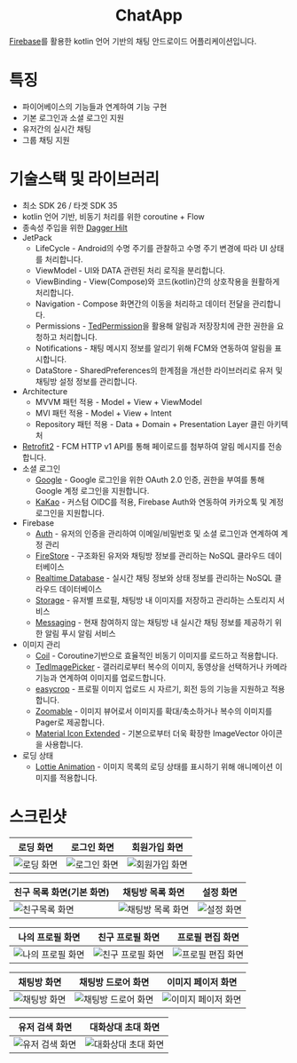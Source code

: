 # <div align=center>ChatApp</div>
[Firebase](https://firebase.google.com/)를 활용한 kotlin 언어 기반의 채팅 안드로이드 어플리케이션입니다.

# 특징
* 파이어베이스의 기능들과 연계하여 기능 구현
* 기본 로그인과 소셜 로그인 지원
* 유저간의 실시간 채팅
* 그룹 채팅 지원

# 기술스택 및 라이브러리
* 최소 SDK 26 / 타겟 SDK 35
* kotlin 언어 기반, 비동기 처리를 위한 coroutine + Flow
* 종속성 주입을 위한 [Dagger Hilt](https://dagger.dev/hilt/)
* JetPack
    * LifeCycle - Android의 수명 주기를 관찰하고 수명 주기 변경에 따라 UI 상태를 처리합니다.
    * ViewModel - UI와 DATA 관련된 처리 로직을 분리합니다.
    * ViewBinding - View(Compose)와 코드(kotlin)간의 상호작용을 원활하게 처리합니다.
    * Navigation - Compose 화면간의 이동을 처리하고 데이터 전달을 관리합니다.
    * Permissions - [TedPermission](https://github.com/ParkSangGwon/TedPermission)을 활용해 알림과 저장장치에 관한 권한을 요청하고 처리합니다.
    * Notifications - 채팅 메시지 정보를 알리기 위해 FCM와 연동하여 알림을 표시합니다.
    * DataStore - SharedPreferences의 한계점을 개선한 라이브러리로 유저 및 채팅방 설정 정보를 관리합니다.
* Architecture
    * MVVM 패턴 적용 - Model + View + ViewModel
    * MVI 패턴 적용 - Model + View + Intent
    * Repository 패턴 적용 - Data + Domain + Presentation Layer 클린 아키텍처
* [Retrofit2](https://github.com/square/retrofit) - FCM HTTP v1 API를 통해 페이로드를 첨부하여 알림 메시지를 전송합니다.
* 소셜 로그인
    * [Google](https://github.com/googleapis/google-auth-library-java) - Google 로그인을 위한 OAuth 2.0 인증, 권한을 부여를 통해 Google 계정 로그인을 지원합니다.
    * [KaKao](https://developers.kakao.com/docs/latest/ko/kakaologin/common) - 커스텀 OIDC를 적용, Firebase Auth와 연동하여 카카오톡 및 계정 로그인을 지원합니다. 
* Firebase
    * [Auth](https://firebase.google.com/docs/auth?hl=ko) - 유저의 인증을 관리하여 이메일/비밀번호 및 소셜 로그인과 연계하여 계정 관리
    * [FireStore](https://firebase.google.com/docs/firestore?hl=ko) - 구조화된 유저와 채팅방 정보를 관리하는 NoSQL 클라우드 데이터베이스
    * [Realtime Database](https://firebase.google.com/docs/database/android/start?hl=ko) - 실시간 채팅 정보와 상태 정보를 관리하는 NoSQL 클라우드 데이터베이스
    * [Storage](https://firebase.google.com/docs/storage/android/start?hl=ko) - 유저별 프로필, 채팅방 내 이미지를 저장하고 관리하는 스토리지 서비스
    * [Messaging](https://firebase.google.com/docs/cloud-messaging/android/client?hl=ko) - 현재 참여하지 않는 채팅방 내 실시간 채팅 정보를 제공하기 위한 알림 푸시 알림 서비스 
* 이미지 관리
    * [Coil](https://coil-kt.github.io/coil/README-ko/) - Coroutine기반으로 효율적인 비동기 이미지를 로드하고 적용합니다.
    * [TedImagePicker](https://github.com/ParkSangGwon/TedImagePicker) - 갤러리로부터 복수의 이미지, 동영상을 선택하거나 카메라 기능과 연계하여 이미지를 업로드합니다.
    * [easycrop](https://github.com/mr0xf00/easycrop) - 프로필 이미지 업로드 시 자르기, 회전 등의 기능을 지원하고 적용합니다.
    * [Zoomable](https://github.com/usuiat/Zoomable) -  이미지 뷰어로서 이미지를 확대/축소하거나 복수의 이미지를 Pager로 제공합니다.
    * [Material Icon Extended](https://fonts.google.com/icons) - 기본으로부터 더욱 확장한 ImageVector 아이콘을 사용합니다.
* 로딩 상태
    * [Lottie Animation](https://github.com/airbnb/lottie-android) - 이미지 목록의 로딩 상태를 표시하기 위해 애니메이션 이미지를 적용합니다.

# 스크린샷
|로딩 화면|로그인 화면|회원가입 화면|
|---|---|---|
|![로딩 화면](https://github.com/user-attachments/assets/f14ce3e0-a509-45c3-ad14-c6ee96abc65f)|![로그인 화면](https://github.com/user-attachments/assets/f335fe1e-7d27-462a-aa59-f0adf3569b65)|![회원가입 화면](https://github.com/user-attachments/assets/5f7f1631-8e2c-4414-aaee-d1b71ec3f6a8)|

|친구 목록 화면(기본 화면)|채팅방 목록 화면|설정 화면|
|---|---|---|
|![친구목록 화면](https://github.com/user-attachments/assets/2f618c2b-af85-4d86-bc4e-39206440e4b4)|![채팅방 목록 화면](https://github.com/user-attachments/assets/01479fd9-6068-4065-b492-ac5624fc26dd)|![설정 화면](https://github.com/user-attachments/assets/9f89c0ab-0b77-47da-be7c-16b717f61dcd)|

|나의 프로필 화면|친구 프로필 화면|프로필 편집 화면|
|---|---|---|
|![나의 프로필 화면](https://github.com/user-attachments/assets/48569a5e-bbe9-406f-a0df-092ca379704b)|![친구 프로필 화면](https://github.com/user-attachments/assets/fe13d008-8a6a-4186-b616-9777d84f16c3)|![프로필 편집 화면](https://github.com/user-attachments/assets/96b1506a-67bf-4dc1-acb9-60bb7c49c68e)|

|채팅방 화면|채팅방 드로어 화면|이미지 페이저 화면|
|---|---|---|
|![채팅방 화면](https://github.com/user-attachments/assets/6dfb38e4-1cc5-4c3e-949a-03edafd60ea7)|![채팅방 드로어 화면](https://github.com/user-attachments/assets/117dc811-83db-4eac-8be0-b17511a5f161)|![이미지 페이저 화면](https://github.com/user-attachments/assets/d93155c1-df05-4e58-918b-a67938f4b190)|

|유저 검색 화면|대화상대 초대 화면|
|---|---|
|![유저 검색 화면](https://github.com/user-attachments/assets/632c093f-f0eb-44d8-b96d-2f07f64a36d4)|![대화상대 초대 화면](https://github.com/user-attachments/assets/9caf1e14-4163-4cec-81b6-ed45bd274831)|